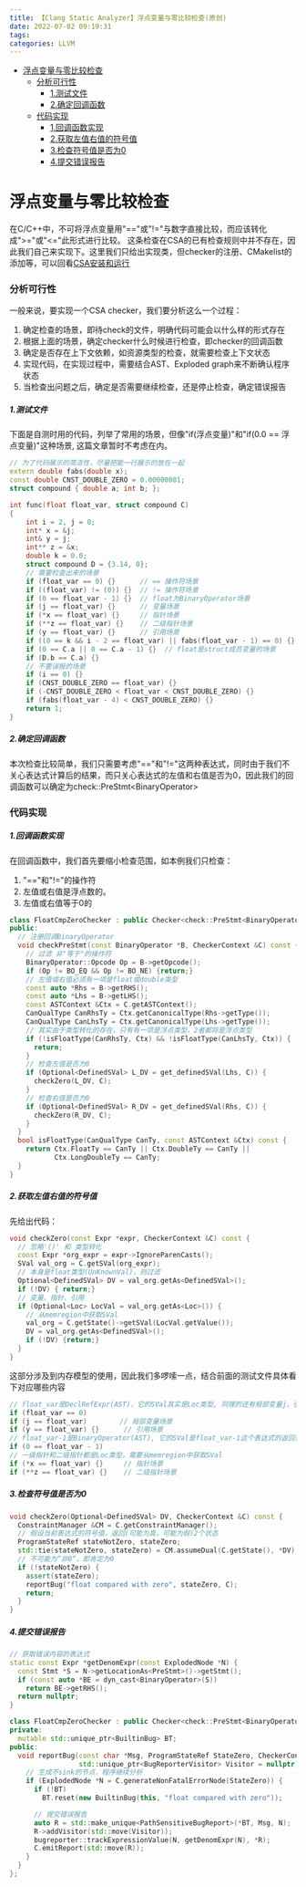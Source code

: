```yaml
---
title: 【Clang Static Analyzer】浮点变量与零比较检查(原创)
date: 2022-07-02 09:19:31
tags:
categories: LLVM
---
```


- [浮点变量与零比较检查](#%E6%B5%AE%E7%82%B9%E5%8F%98%E9%87%8F%E4%B8%8E%E9%9B%B6%E6%AF%94%E8%BE%83%E6%A3%80%E6%9F%A5)
    - [分析可行性](#%E5%88%86%E6%9E%90%E5%8F%AF%E8%A1%8C%E6%80%A7)
        - [1.测试文件](#1-%E6%B5%8B%E8%AF%95%E6%96%87%E4%BB%B6)
        - [2.确定回调函数](#2-%E7%A1%AE%E5%AE%9A%E5%9B%9E%E8%B0%83%E5%87%BD%E6%95%B0)
    - [代码实现](#%E4%BB%A3%E7%A0%81%E5%AE%9E%E7%8E%B0)
        - [1.回调函数实现](#1-%E5%9B%9E%E8%B0%83%E5%87%BD%E6%95%B0%E5%AE%9E%E7%8E%B0)
        - [2.获取左值右值的符号值](#2-%E8%8E%B7%E5%8F%96%E5%B7%A6%E5%80%BC%E5%8F%B3%E5%80%BC%E7%9A%84%E7%AC%A6%E5%8F%B7%E5%80%BC)
        - [3.检查符号值是否为0](#3-%E6%A3%80%E6%9F%A5%E7%AC%A6%E5%8F%B7%E5%80%BC%E6%98%AF%E5%90%A6%E4%B8%BA0)
        - [4.提交错误报告](#4-%E6%8F%90%E4%BA%A4%E9%94%99%E8%AF%AF%E6%8A%A5%E5%91%8A)

# 浮点变量与零比较检查
在C/C++中，不可将浮点变量用"=="或"!="与数字直接比较，而应该转化成">="或"<="此形式进行比较。
这条检查在CSA的已有检查规则中并不存在，因此我们自己来实现下。这里我们只给出实现类，但checker的注册、CMakelist的添加等，可以回看[CSA安装和运行](https://liji53.github.io/2022/02/23/LLVM/llvm-environment/)

### 分析可行性
一般来说，要实现一个CSA checker，我们要分析这么一个过程：
1. 确定检查的场景，即待check的文件，明确代码可能会以什么样的形式存在
2. 根据上面的场景，确定checker什么时候进行检查，即checker的回调函数
3. 确定是否存在上下文依赖，如资源类型的检查，就需要检查上下文状态
4. 实现代码，在实现过程中，需要结合AST、Exploded graph来不断确认程序状态
5. 当检查出问题之后，确定是否需要继续检查，还是停止检查，确定错误报告

##### 1.测试文件
下面是自测时用的代码，列举了常用的场景，但像"if(浮点变量)"和"if(0.0 == 浮点变量)"这种场景, 这篇文章暂时不考虑在内。
```c++
// 为了代码展示的简洁性，尽量把能一行展示的放在一起
extern double fabs(double x);
const double CNST_DOUBLE_ZERO = 0.00000001;
struct compound { double a; int b; };

int func(float float_var, struct compound C)
{
	int i = 2, j = 0;
	int* x = &j;
	int& y = j;
	int** z = &x;
	double k = 0.0;
	struct compound D = {3.14, 0};
	// 需要检查出来的场景
	if (float_var == 0) {}      // == 操作符场景
	if ((float_var) != (0)) {}  // != 操作符场景
	if (0 == float_var - 1) {}  // float为BinaryOperator场景
	if (j == float_var) {}      // 变量场景
	if (*x == float_var) {}     // 指针场景
	if (**z == float_var) {}    // 二级指针场景
	if (y == float_var) {}		// 引用场景
	if ((0 == k && i - 2 == float_var) || fabs(float_var - 1) == 0) {}  // 多层表达式的场景
	if (0 == C.a || 0 == C.a - 1) {}  // float是struct成员变量的场景
	if (D.b == C.a) {}
	// 不要误报的场景
	if (i == 0) {}
	if (CNST_DOUBLE_ZERO == float_var) {}
	if (-CNST_DOUBLE_ZERO < float_var < CNST_DOUBLE_ZERO) {}
	if (fabs(float_var - 4) < CNST_DOUBLE_ZERO) {}
	return 1;
}
```

##### 2.确定回调函数
本次检查比较简单，我们只需要考虑"=="和"!="这两种表达式，同时由于我们不关心表达式计算后的结果，而只关心表达式的左值和右值是否为0，因此我们的回调函数可以确定为check::PreStmt\<BinaryOperator\>

### 代码实现

##### 1.回调函数实现
在回调函数中，我们首先要缩小检查范围，如本例我们只检查：
1. "=="和"!="的操作符
2. 左值或右值是浮点数的。
3. 左值或右值等于0的

```c++
class FloatCmpZeroChecker : public Checker<check::PreStmt<BinaryOperator>> {
public:
  // 注册回调BinaryOperator
  void checkPreStmt(const BinaryOperator *B, CheckerContext &C) const {
    // 过滤 非"等于"的操作符
    BinaryOperator::Opcode Op = B->getOpcode();
    if (Op != BO_EQ && Op != BO_NE) {return;}
    // 左值或右值必须有一项是float或double类型
    const auto *Rhs = B->getRHS();
    const auto *Lhs = B->getLHS();
    const ASTContext &Ctx = C.getASTContext();
    CanQualType CanRhsTy = Ctx.getCanonicalType(Rhs->getType()); 
    CanQualType CanLhsTy = Ctx.getCanonicalType(Lhs->getType());
    // 其实由于类型转化的存在，只有有一项是浮点类型，2者都将是浮点类型
    if (!isFloatType(CanRhsTy, Ctx) && !isFloatType(CanLhsTy, Ctx)) {
      return;
    }
    // 检查左值是否为0
    if (Optional<DefinedSVal> L_DV = get_definedSVal(Lhs, C)) {
      checkZero(L_DV, C);
    }    
    // 检查右值是否为0
    if (Optional<DefinedSVal> R_DV = get_definedSVal(Rhs, C)) {
      checkZero(R_DV, C);
    }
  }
  bool isFloatType(CanQualType CanTy, const ASTContext &Ctx) const {
    return Ctx.FloatTy == CanTy || Ctx.DoubleTy == CanTy ||
           Ctx.LongDoubleTy == CanTy;
  }
}
```

##### 2.获取左值右值的符号值
先给出代码：
```c++
void checkZero(const Expr *expr, CheckerContext &C) const {
  // 忽略'()' 和 类型转化
  const Expr *org_expr = expr->IgnoreParenCasts();
  SVal val_org = C.getSVal(org_expr);
  // 本身是float类型(UnKnownVal)，则过滤
  Optional<DefinedSVal> DV = val_org.getAs<DefinedSVal>();
  if (!DV) { return;}
  // 变量、指针、引用
  if (Optional<Loc> LocVal = val_org.getAs<Loc>()) {
    // 从memregion中获取SVal
    val_org = C.getState()->getSVal(LocVal.getValue());
    DV = val_org.getAs<DefinedSVal>();
    if (!DV) {return;}
  }
}
```
这部分涉及到内存模型的使用，因此我们多啰嗦一点，结合前面的测试文件具体看下对应哪些内容
```c++
// float_var是DeclRefExpr(AST)，它的SVal其实是Loc类型, 同理的还有局部变量j，引用变量y
if (float_var == 0)  
if (j == float_var)        // 局部变量场景
if (y == float_var) {}		// 引用场景
// float_var-1是BinaryOperator(AST), 它的SVal是float_var-1这个表达式的返回值，因此为UnKnownVal类型
if (0 == float_var - 1)
// 一级指针和二级指针都是Loc类型，需要从memregion中获取SVal
if (*x == float_var) {}     // 指针场景
if (**z == float_var) {}    // 二级指针场景
```

##### 3.检查符号值是否为0
```c++
void checkZero(Optional<DefinedSVal> DV, CheckerContext &C) const {
  ConstraintManager &CM = C.getConstraintManager();
  // 假设当前表达式的符号值，返回(可能为真，可能为假)2个状态
  ProgramStateRef stateNotZero, stateZero;
  std::tie(stateNotZero, stateZero) = CM.assumeDual(C.getState(), *DV);
  // 不可能为”非0“，即肯定为0
  if (!stateNotZero) {
    assert(stateZero);
    reportBug("float compared with zero", stateZero, C);
    return;
  }
}
```

##### 4.提交错误报告
```c++
// 获取错误内容的表达式
static const Expr *getDenomExpr(const ExplodedNode *N) {
  const Stmt *S = N->getLocationAs<PreStmt>()->getStmt();
  if (const auto *BE = dyn_cast<BinaryOperator>(S))
    return BE->getRHS();
  return nullptr;
}

class FloatCmpZeroChecker : public Checker<check::PreStmt<BinaryOperator>> {
private:
  mutable std::unique_ptr<BuiltinBug> BT;
public:
  void reportBug(const char *Msg, ProgramStateRef StateZero, CheckerContext &C,
                 std::unique_ptr<BugReporterVisitor> Visitor = nullptr) const {
    // 生成不sink的节点，程序继续分析
    if (ExplodedNode *N = C.generateNonFatalErrorNode(StateZero)) {
      if (!BT)
        BT.reset(new BuiltinBug(this, "float compared with zero"));

      // 提交错误报告
      auto R = std::make_unique<PathSensitiveBugReport>(*BT, Msg, N);
      R->addVisitor(std::move(Visitor));
      bugreporter::trackExpressionValue(N, getDenomExpr(N), *R);
      C.emitReport(std::move(R));
    }
  }
};
```